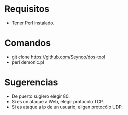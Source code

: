 # Requisitos
- Tener Perl instalado.

# Comandos
- git clone https://github.com/Seynoo/dos-tool
- perl demonic.pl

# Sugerencias
- De puerto sugiero elegir 80.
- Si es un ataque a Web, elegir protocólo TCP.
- Si es ataque a ip de un usuario, eligan protocólo UDP.
